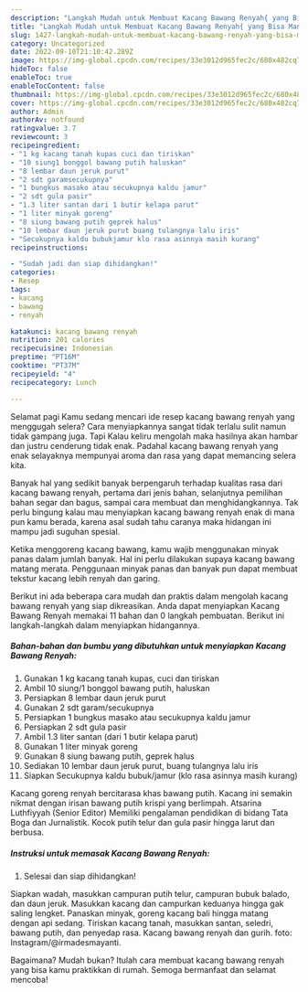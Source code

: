 ```yaml
---
description: "Langkah Mudah untuk Membuat Kacang Bawang Renyah{ yang Bisa Manjain Lidah,  Menu Buat lebaran"
title: "Langkah Mudah untuk Membuat Kacang Bawang Renyah{ yang Bisa Manjain Lidah,  Menu Buat lebaran"
slug: 1427-langkah-mudah-untuk-membuat-kacang-bawang-renyah-yang-bisa-manjain-lidah-menu-buat-lebaran
category: Uncategorized
date: 2022-09-10T21:10:42.289Z
image: https://img-global.cpcdn.com/recipes/33e3012d965fec2c/680x482cq70/kacang-bawang-renyah-foto-resep-utama.jpg
hideToc: false
enableToc: true
enableTocContent: false
thumbnail: https://img-global.cpcdn.com/recipes/33e3012d965fec2c/680x482cq70/kacang-bawang-renyah-foto-resep-utama.jpg
cover: https://img-global.cpcdn.com/recipes/33e3012d965fec2c/680x482cq70/kacang-bawang-renyah-foto-resep-utama.jpg
author: Admin
authorAv: notfound
ratingvalue: 3.7
reviewcount: 3
recipeingredient:
- "1 kg kacang tanah kupas cuci dan tiriskan"
- "10 siung1 bonggol bawang putih haluskan"
- "8 lembar daun jeruk purut"
- "2 sdt garamsecukupnya"
- "1 bungkus masako atau secukupnya kaldu jamur"
- "2 sdt gula pasir"
- "1.3 liter santan dari 1 butir kelapa parut"
- "1 liter minyak goreng"
- "8 siung bawang putih geprek halus"
- "10 lembar daun jeruk purut buang tulangnya lalu iris"
- "Secukupnya kaldu bubukjamur klo rasa asinnya masih kurang"
recipeinstructions:

- "Sudah jadi dan siap dihidangkan!"
categories:
- Resep
tags:
- kacang
- bawang
- renyah

katakunci: kacang bawang renyah 
nutrition: 201 calories
recipecuisine: Indonesian
preptime: "PT16M"
cooktime: "PT37M"
recipeyield: "4"
recipecategory: Lunch

---
```



Selamat pagi Kamu sedang mencari ide resep kacang bawang renyah yang menggugah selera? Cara menyiapkannya sangat tidak terlalu sulit namun tidak gampang juga. Tapi Kalau keliru mengolah maka hasilnya akan hambar dan justru cenderung tidak enak. Padahal kacang bawang renyah yang enak selayaknya mempunyai aroma dan rasa yang dapat memancing selera kita.


Banyak hal yang sedikit banyak berpengaruh terhadap kualitas rasa dari kacang bawang renyah, pertama dari jenis bahan, selanjutnya pemilihan bahan segar dan bagus, sampai cara membuat dan menghidangkannya. Tak perlu bingung kalau mau menyiapkan kacang bawang renyah enak di mana pun kamu berada, karena asal sudah tahu caranya maka hidangan ini mampu jadi suguhan spesial.

Ketika menggoreng kacang bawang, kamu wajib menggunakan minyak panas dalam jumlah banyak. Hal ini perlu dilakukan supaya kacang bawang matang merata. Penggunaan minyak panas dan banyak pun dapat membuat tekstur kacang lebih renyah dan garing.


Berikut ini ada beberapa cara mudah dan praktis dalam mengolah kacang bawang renyah yang siap dikreasikan. Anda dapat menyiapkan Kacang Bawang Renyah memakai 11 bahan dan 0 langkah pembuatan. Berikut ini langkah-langkah dalam menyiapkan hidangannya.

<!--inarticleads1-->

##### Bahan-bahan dan bumbu yang dibutuhkan untuk menyiapkan Kacang Bawang Renyah:

1. Gunakan 1 kg kacang tanah kupas, cuci dan tiriskan
1. Ambil 10 siung/1 bonggol bawang putih, haluskan
1. Persiapkan 8 lembar daun jeruk purut
1. Gunakan 2 sdt garam/secukupnya
1. Persiapkan 1 bungkus masako atau secukupnya kaldu jamur
1. Persiapkan 2 sdt gula pasir
1. Ambil 1.3 liter santan (dari 1 butir kelapa parut)
1. Gunakan 1 liter minyak goreng
1. Gunakan 8 siung bawang putih, geprek halus
1. Sediakan 10 lembar daun jeruk purut, buang tulangnya lalu iris
1. Siapkan Secukupnya kaldu bubuk/jamur (klo rasa asinnya masih kurang)


Kacang goreng renyah bercitarasa khas bawang putih. Kacang ini semakin nikmat dengan irisan bawang putih krispi yang berlimpah. Atsarina Luthfiyyah (Senior Editor) Memiliki pengalaman pendidikan di bidang Tata Boga dan Jurnalistik. Kocok putih telur dan gula pasir hingga larut dan berbusa. 

<!--inarticleads2-->

##### Instruksi untuk memasak Kacang Bawang Renyah:


1. Selesai dan siap dihidangkan!

Siapkan wadah, masukkan campuran putih telur, campuran bubuk balado, dan daun jeruk. Masukkan kacang dan campurkan keduanya hingga gak saling lengket. Panaskan minyak, goreng kacang bali hingga matang dengan api sedang. Tiriskan kacang tanah, masukkan santan, seledri, bawang putih, dan penyedap rasa. Kacang bawang renyah dan gurih. foto: Instagram/@irmadesmayanti. 

Bagaimana? Mudah bukan? Itulah cara membuat kacang bawang renyah yang bisa kamu praktikkan di rumah. Semoga bermanfaat dan selamat mencoba!
